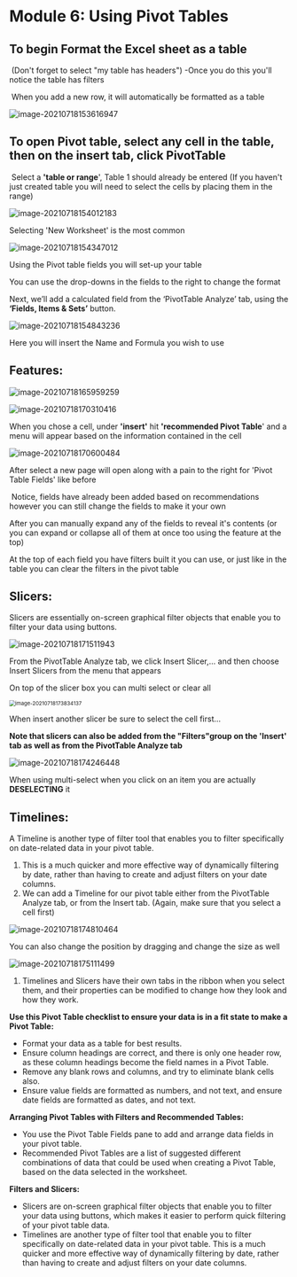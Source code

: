 # Module 6: Using Pivot Tables

## To begin Format the Excel sheet as a table

​	(Don't forget to select "my table has headers") -Once you do this you'll notice the table has filters

​		When you add a new row, it will automatically be formatted as a table

![image-20210718153616947](C:\Users\Christopher\AppData\Roaming\Typora\typora-user-images\image-20210718153616947.png)

## To open Pivot table, select any cell in the table, then on the insert tab, click PivotTable

​	Select a **'table or range**', Table 1 should already be entered (If you haven't just created table you will need to select the cells by placing them in the range)



![image-20210718154012183](C:\Users\Christopher\AppData\Roaming\Typora\typora-user-images\image-20210718154012183.png)

Selecting 'New Worksheet' is the most common

![image-20210718154347012](C:\Users\Christopher\AppData\Roaming\Typora\typora-user-images\image-20210718154347012.png)

Using the Pivot table fields you will set-up your table

You can use the drop-downs in the fields to the right to change the format

Next, we’ll add a calculated field from the ‘PivotTable Analyze’ tab, using the **‘Fields, Items & Sets’** button.

![image-20210718154843236](C:\Users\Christopher\AppData\Roaming\Typora\typora-user-images\image-20210718154843236.png)

Here you will insert the Name and Formula you wish to use

## Features:

![image-20210718165959259](C:\Users\Christopher\AppData\Roaming\Typora\typora-user-images\image-20210718165959259.png)

![image-20210718170310416](C:\Users\Christopher\AppData\Roaming\Typora\typora-user-images\image-20210718170310416.png)

When you chose a cell, under **'insert'** hit **'recommended Pivot Table**' and a menu will appear based on the information contained in the cell

![image-20210718170600484](C:\Users\Christopher\AppData\Roaming\Typora\typora-user-images\image-20210718170600484.png)

After select a new page will open along with a pain to the right for 'Pivot Table Fields' like before

​	Notice, fields have already been added based on recommendations however you can still change the fields to make it your own

After you can manually expand any of the fields to reveal it's contents (or you can expand or collapse all of them at once too using the feature at the top)

At the top of each field you have filters built it you can use, or just like in the table you can clear the filters in the pivot table

## Slicers: 

Slicers are essentially on-screen graphical filter objects that enable you to filter your data using buttons.

![image-20210718171511943](C:\Users\Christopher\AppData\Roaming\Typora\typora-user-images\image-20210718171511943.png)

From the PivotTable Analyze tab, we click Insert Slicer,... and then choose Insert Slicers from the menu that appears

On top of the slicer box you can multi select or clear all

<img src="C:\Users\Christopher\AppData\Roaming\Typora\typora-user-images\image-20210718173834137.png" alt="image-20210718173834137" style="zoom:67%;" />

When insert another slicer be sure to select the cell first...

**Note that slicers can also be added from the "Filters"group on the 'Insert' tab as well as from the PivotTable Analyze tab**



![image-20210718174246448](C:\Users\Christopher\AppData\Roaming\Typora\typora-user-images\image-20210718174246448.png)

When using multi-select when you click on an item you are actually **DESELECTING** it

## Timelines:

A Timeline is another type of filter tool that enables you to filter specifically on date-related data in your pivot table.

1. This is a much quicker and more effective way of dynamically filtering by date, rather than having to create and adjust filters on your date columns.
2. We can add a Timeline for our pivot table either from the PivotTable Analyze tab, or from the Insert tab. (Again, make sure that you select a cell first)

![image-20210718174810464](C:\Users\Christopher\AppData\Roaming\Typora\typora-user-images\image-20210718174810464.png)

You can also change the position by dragging and change the size as well

![image-20210718175111499](C:\Users\Christopher\AppData\Roaming\Typora\typora-user-images\image-20210718175111499.png)

1. Timelines and Slicers have their own tabs in the ribbon when you select them, and their properties can be modified to change how they look and how they work.



**Use this Pivot Table checklist to ensure your data is in a fit state to make a Pivot Table:** 

- Format your data as a table for best results.
- Ensure column headings are correct, and there is only one header row, as these column headings become the field names in a Pivot Table.
- Remove any blank rows and columns, and try to eliminate blank cells also.
- Ensure value fields are formatted as numbers, and not text, and ensure date fields are formatted as dates, and not text.

**Arranging Pivot Tables with Filters and Recommended Tables:**

- You use the Pivot Table Fields pane to add and arrange data fields in your pivot table. 
- Recommended Pivot Tables are a list of suggested different combinations of data that could be used when creating a Pivot Table, based on the data selected in the worksheet. 

**Filters and Slicers:**

- Slicers are on-screen graphical filter objects that enable you to filter your data using buttons, which makes it easier to perform quick filtering of your pivot table data. 
- Timelines are another type of filter tool that enable you to filter specifically on date-related data in your pivot table. This is a much quicker and more effective way of dynamically filtering by date, rather than having to create and adjust filters on your date columns. 

